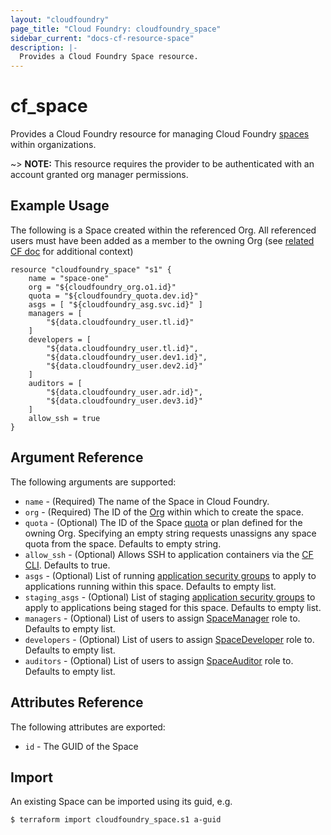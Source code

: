 ```yaml
---
layout: "cloudfoundry"
page_title: "Cloud Foundry: cloudfoundry_space"
sidebar_current: "docs-cf-resource-space"
description: |-
  Provides a Cloud Foundry Space resource.
---
```


# cf\_space

Provides a Cloud Foundry resource for managing Cloud Foundry [spaces](https://docs.cloudfoundry.org/concepts/roles.html) within organizations.

~> **NOTE:** This resource requires the provider to be authenticated with an account granted org manager permissions.


## Example Usage

The following is a Space created within the referenced Org. All referenced users must have been added as a member to the owning Org (see [related CF doc](https://docs.cloudfoundry.org/concepts/roles.html#users) for additional context)

```
resource "cloudfoundry_space" "s1" {
    name = "space-one"
    org = "${cloudfoundry_org.o1.id}"
    quota = "${cloudfoundry_quota.dev.id}"
    asgs = [ "${cloudfoundry_asg.svc.id}" ]
    managers = [
        "${data.cloudfoundry_user.tl.id}"
    ]
    developers = [
        "${data.cloudfoundry_user.tl.id}",
        "${data.cloudfoundry_user.dev1.id}",
        "${data.cloudfoundry_user.dev2.id}"
    ]
    auditors = [
        "${data.cloudfoundry_user.adr.id}",
        "${data.cloudfoundry_user.dev3.id}"
    ]
    allow_ssh = true
}
```

## Argument Reference

The following arguments are supported:

* `name` - (Required) The name of the Space in Cloud Foundry.
* `org` - (Required) The ID of the [Org](/docs/providers/cloudfoundry/r/org.html) within which to create the space.
* `quota` - (Optional) The ID of the Space [quota](/docs/providers/cloudfoundry/r/space_quota.html) or plan defined for the owning Org. Specifying an empty string requests unassigns any space quota from the space. Defaults to empty string.
* `allow_ssh` - (Optional) Allows SSH to application containers via the [CF CLI](https://github.com/cloudfoundry/cli). Defaults to true.
* `asgs` - (Optional) List of running [application security groups](/docs/providers/cloudfoundry/r/asg.html) to apply to applications running within this space. Defaults to empty list.
* `staging_asgs` - (Optional) List of staging [application security groups](/docs/providers/cloudfoundry/r/asg.html) to apply to applications being staged for this space. Defaults to empty list.
* `managers` - (Optional) List of users to assign [SpaceManager](https://docs.cloudfoundry.org/concepts/roles.html#roles) role to. Defaults to empty list.
* `developers` - (Optional) List of users to assign [SpaceDeveloper](https://docs.cloudfoundry.org/concepts/roles.html#roles) role to. Defaults to empty list.
* `auditors` - (Optional) List of users to assign [SpaceAuditor](https://docs.cloudfoundry.org/concepts/roles.html#roles) role to. Defaults to empty list.

## Attributes Reference

The following attributes are exported:

* `id` - The GUID of the Space

## Import

An existing Space can be imported using its guid, e.g.

```
$ terraform import cloudfoundry_space.s1 a-guid
```
